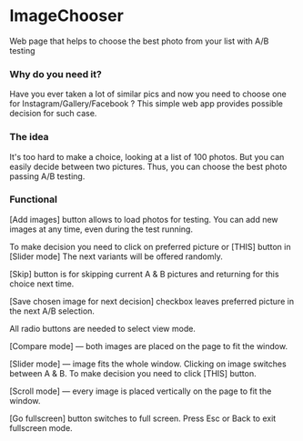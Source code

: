 # ImageChooser
Web page that helps to choose the best photo from your list with A/B testing
### Why do you need it?
Have you ever taken a lot of similar pics and now you need to choose one for Instagram/Gallery/Facebook ?
This simple web app provides possible decision for such case.
### The idea
It's too hard to make a choice, looking at a list of 100 photos. But you can easily decide between two pictures.
Thus, you can choose the best photo passing A/B testing.
### Functional
[Add images] button allows to load photos for testing. You can add new images at any time, even during the test running.

To make decision you need to click on preferred picture or [THIS] button in [Slider mode]
The next variants will be offered randomly.

[Skip] button is for skipping current A & B pictures and returning for this choice next time.

[Save chosen image for next decision] checkbox leaves preferred picture in the next A/B selection.

All radio buttons are needed to select view mode.

[Compare mode] — both images are placed on the page to fit the window.

[Slider mode] — image fits the whole window. Clicking on image switches between A & B. To make decision you need to click [THIS] button.

[Scroll mode] — every image is placed vertically on the page to fit the window.

[Go fullscreen] button switches to full screen. Press Esc or Back to exit fullscreen mode.
